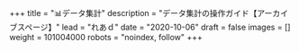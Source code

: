 +++
title = "📊データ集計"
description = "データ集計の操作ガイド【アーカイブスページ】"
lead = "れあｄ"
date = "2020-10-06"
draft = false
images = []
weight = 101004000
robots = "noindex, follow"
+++
